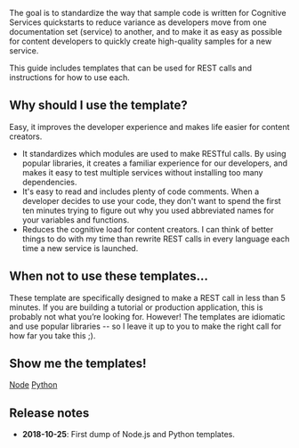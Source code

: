 The goal is to standardize the way that sample code is written for Cognitive Services quickstarts to reduce variance as developers move from one documentation set (service) to another, and to make it as easy as possible for content developers to quickly create high-quality samples for a new service.

This guide includes templates that can be used for REST calls and instructions for how to use each.  

## Why should I use the template?

Easy, it improves the developer experience and makes life easier for content creators.

* It standardizes which modules are used to make RESTful calls. By using popular libraries, it creates a familiar experience for our developers, and makes it easy to test multiple services without installing too many dependencies.
* It's easy to read and includes plenty of code comments. When a developer decides to use your code, they don't want to spend the first ten minutes trying to figure out why you used abbreviated names for your variables and functions.
* Reduces the cognitive load for content creators. I can think of better things to do with my time than rewrite REST calls in every language each time a new service is launched.

## When not to use these templates...

These template are specifically designed to make a REST call in less than 5 minutes. If you are building a tutorial or production application, this is probably not what you’re looking for. However! The templates are idiomatic and use popular libraries -- so I leave it up to you to make the right call for how far you take this ;).  

## Show me the templates!

[Node](./Node/README.md)
[Python](./NODE/README.md)

## Release notes

* **2018-10-25**: First dump of Node.js and Python templates. 

